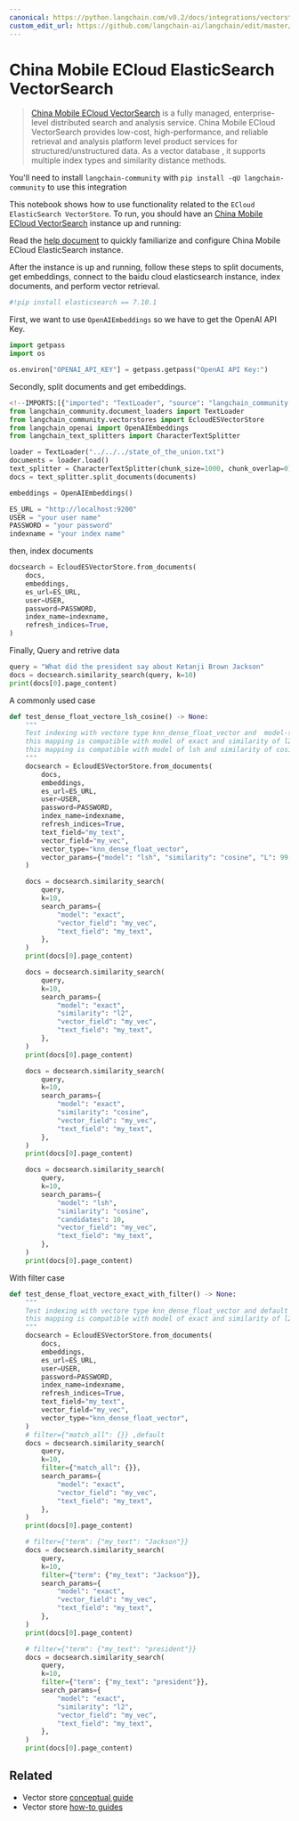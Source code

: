 ```yaml
---
canonical: https://python.langchain.com/v0.2/docs/integrations/vectorstores/ecloud_vector_search/
custom_edit_url: https://github.com/langchain-ai/langchain/edit/master/docs/docs/integrations/vectorstores/ecloud_vector_search.ipynb
---
```


# China Mobile ECloud ElasticSearch VectorSearch

> [China Mobile ECloud VectorSearch](https://ecloud.10086.cn/portal/product/elasticsearch) is a fully managed, enterprise-level distributed search and analysis service. China Mobile ECloud VectorSearch provides low-cost, high-performance, and reliable retrieval and analysis platform level product services for structured/unstructured data. As a vector database , it supports multiple index types and similarity distance methods. 

You'll need to install `langchain-community` with `pip install -qU langchain-community` to use this integration

This notebook shows how to use functionality related to the `ECloud ElasticSearch VectorStore`.
To run, you should have an [China Mobile ECloud VectorSearch](https://ecloud.10086.cn/portal/product/elasticsearch) instance up and running:

Read the [help document](https://ecloud.10086.cn/op-help-center/doc/category/1094) to quickly familiarize and configure China Mobile ECloud ElasticSearch instance.

After the instance is up and running, follow these steps to split documents, get embeddings, connect to the baidu cloud elasticsearch instance, index documents, and perform vector retrieval.

```python
#!pip install elasticsearch == 7.10.1
```

First, we want to use `OpenAIEmbeddings` so we have to get the OpenAI API Key.

```python
import getpass
import os

os.environ["OPENAI_API_KEY"] = getpass.getpass("OpenAI API Key:")
```

Secondly, split documents and get embeddings.

```python
<!--IMPORTS:[{"imported": "TextLoader", "source": "langchain_community.document_loaders", "docs": "https://api.python.langchain.com/en/latest/document_loaders/langchain_community.document_loaders.text.TextLoader.html", "title": "China Mobile ECloud ElasticSearch VectorSearch"}, {"imported": "EcloudESVectorStore", "source": "langchain_community.vectorstores", "docs": "https://api.python.langchain.com/en/latest/vectorstores/langchain_community.vectorstores.ecloud_vector_search.EcloudESVectorStore.html", "title": "China Mobile ECloud ElasticSearch VectorSearch"}, {"imported": "OpenAIEmbeddings", "source": "langchain_openai", "docs": "https://api.python.langchain.com/en/latest/embeddings/langchain_openai.embeddings.base.OpenAIEmbeddings.html", "title": "China Mobile ECloud ElasticSearch VectorSearch"}, {"imported": "CharacterTextSplitter", "source": "langchain_text_splitters", "docs": "https://api.python.langchain.com/en/latest/character/langchain_text_splitters.character.CharacterTextSplitter.html", "title": "China Mobile ECloud ElasticSearch VectorSearch"}]-->
from langchain_community.document_loaders import TextLoader
from langchain_community.vectorstores import EcloudESVectorStore
from langchain_openai import OpenAIEmbeddings
from langchain_text_splitters import CharacterTextSplitter
```

```python
loader = TextLoader("../../../state_of_the_union.txt")
documents = loader.load()
text_splitter = CharacterTextSplitter(chunk_size=1000, chunk_overlap=0)
docs = text_splitter.split_documents(documents)

embeddings = OpenAIEmbeddings()

ES_URL = "http://localhost:9200"
USER = "your user name"
PASSWORD = "your password"
indexname = "your index name"
```

then, index documents

```python
docsearch = EcloudESVectorStore.from_documents(
    docs,
    embeddings,
    es_url=ES_URL,
    user=USER,
    password=PASSWORD,
    index_name=indexname,
    refresh_indices=True,
)
```

Finally, Query and retrive data

```python
query = "What did the president say about Ketanji Brown Jackson"
docs = docsearch.similarity_search(query, k=10)
print(docs[0].page_content)
```

A commonly used case

```python
def test_dense_float_vectore_lsh_cosine() -> None:
    """
    Test indexing with vectore type knn_dense_float_vector and  model-similarity of lsh-cosine
    this mapping is compatible with model of exact and similarity of l2/cosine
    this mapping is compatible with model of lsh and similarity of cosine
    """
    docsearch = EcloudESVectorStore.from_documents(
        docs,
        embeddings,
        es_url=ES_URL,
        user=USER,
        password=PASSWORD,
        index_name=indexname,
        refresh_indices=True,
        text_field="my_text",
        vector_field="my_vec",
        vector_type="knn_dense_float_vector",
        vector_params={"model": "lsh", "similarity": "cosine", "L": 99, "k": 1},
    )

    docs = docsearch.similarity_search(
        query,
        k=10,
        search_params={
            "model": "exact",
            "vector_field": "my_vec",
            "text_field": "my_text",
        },
    )
    print(docs[0].page_content)

    docs = docsearch.similarity_search(
        query,
        k=10,
        search_params={
            "model": "exact",
            "similarity": "l2",
            "vector_field": "my_vec",
            "text_field": "my_text",
        },
    )
    print(docs[0].page_content)

    docs = docsearch.similarity_search(
        query,
        k=10,
        search_params={
            "model": "exact",
            "similarity": "cosine",
            "vector_field": "my_vec",
            "text_field": "my_text",
        },
    )
    print(docs[0].page_content)

    docs = docsearch.similarity_search(
        query,
        k=10,
        search_params={
            "model": "lsh",
            "similarity": "cosine",
            "candidates": 10,
            "vector_field": "my_vec",
            "text_field": "my_text",
        },
    )
    print(docs[0].page_content)
```

With filter case

```python
def test_dense_float_vectore_exact_with_filter() -> None:
    """
    Test indexing with vectore type knn_dense_float_vector and default model/similarity
    this mapping is compatible with model of exact and similarity of l2/cosine
    """
    docsearch = EcloudESVectorStore.from_documents(
        docs,
        embeddings,
        es_url=ES_URL,
        user=USER,
        password=PASSWORD,
        index_name=indexname,
        refresh_indices=True,
        text_field="my_text",
        vector_field="my_vec",
        vector_type="knn_dense_float_vector",
    )
    # filter={"match_all": {}} ,default
    docs = docsearch.similarity_search(
        query,
        k=10,
        filter={"match_all": {}},
        search_params={
            "model": "exact",
            "vector_field": "my_vec",
            "text_field": "my_text",
        },
    )
    print(docs[0].page_content)

    # filter={"term": {"my_text": "Jackson"}}
    docs = docsearch.similarity_search(
        query,
        k=10,
        filter={"term": {"my_text": "Jackson"}},
        search_params={
            "model": "exact",
            "vector_field": "my_vec",
            "text_field": "my_text",
        },
    )
    print(docs[0].page_content)

    # filter={"term": {"my_text": "president"}}
    docs = docsearch.similarity_search(
        query,
        k=10,
        filter={"term": {"my_text": "president"}},
        search_params={
            "model": "exact",
            "similarity": "l2",
            "vector_field": "my_vec",
            "text_field": "my_text",
        },
    )
    print(docs[0].page_content)
```

## Related

- Vector store [conceptual guide](/docs/concepts/#vector-stores)
- Vector store [how-to guides](/docs/how_to/#vector-stores)